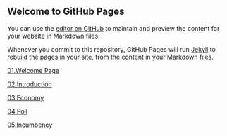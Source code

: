 ## Welcome to GitHub Pages

You can use the [editor on GitHub](https://github.com/fyohannes/Data_Elections/edit/master/README.md) to maintain and preview the content for your website in Markdown files.

Whenever you commit to this repository, GitHub Pages will run [Jekyll](https://jekyllrb.com/) to rebuild the pages in your site, from the content in your Markdown files.

[01.Welcome Page](WelcomePage.md)

[02.Introduction](intro.md)

[03.Economy](Economy.md)

[04.Poll](Poll.md)

[05.Incumbency](Incumbency.md)



